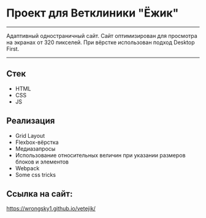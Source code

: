 # Проект для Ветклиники "Ёжик"

---

Адаптивный одностраничный сайт. Сайт оптимизирован для просмотра на экранах от 320 пикселей.
При вёрстке использован подход Desktop First.

---

## Стек

- HTML
- CSS
- JS

## Реализация

- Grid Layout
- Flexbox-вёрстка
- Медиазапросы
- Использование относительных величин при указании размеров блоков и элементов
- Webpack
- Some css tricks

## Ссылка на сайт:

https://wrongsky1.github.io/vetejik/